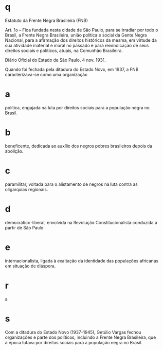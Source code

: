 # q
Estatuto da Frente Negra Brasileira (FNB)

Art. 1o – Fica fundada nesta cidade de São Paulo, para se irradiar por todo o Brasil, a Frente Negra Brasileira, união política e social da Gente Negra Nacional, para a afirmação dos direitos históricos da mesma, em virtude da sua atividade material e moral no passado e para reivindicação de seus direitos sociais e políticos, atuais, na Comunhão Brasileira.

Diário Oficial do Estado de São Paulo, 4 nov. 1931.

Quando foi fechada pela ditadura do Estado Novo, em 1937, a FNB caracterizava-se como uma organização

# a
política, engajada na luta por direitos sociais para a população negra no Brasil.

# b
beneficente, dedicada ao auxílio dos negros pobres brasileiros depois da abolição.

# c
paramilitar, voltada para o alistamento de negros na luta contra as oligarquias regionais.

# d
democrático-liberal, envolvida na Revolução Constitucionalista conduzida a partir de São Paulo

# e
internacionalista, ligada à exaltação da identidade das populações africanas em situação de diáspora.

# r
a

# s
Com a ditadura do Estado Novo (1937-1945), Getúlio Vargas fechou organizações e parte dos políticos, incluindo a Frente Negra Brasileira, que à época lutava por direitos sociais para a população negra no Brasil.
